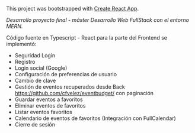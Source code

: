 This project was bootstrapped with [Create React App](https://github.com/facebook/create-react-app).

*Desarrollo proyecto final - máster Desarrollo Web FullStack con el entorno MERN.*

Código fuente en Typescript - React para la parte del Frontend se implementó:

- Seguridad Login 
- Registro
- Login social (Google)
- Configuración de preferencias de usuario
- Cambio de clave
- Gestión de eventos recuperados desde Back https://github.com/cfvelez/eventbudget/ con paginación
- Guardar eventos a favoritos
- Eliminar eventos de favoritos
- Listar eventos favoritos
- Calendario de eventos de favoritos (Integración con FullCalendar)
- Cierre de sesión
